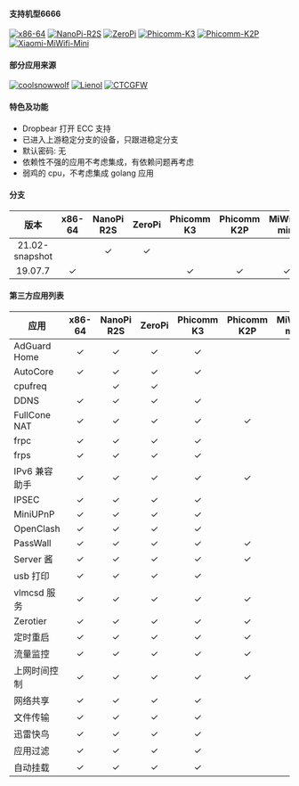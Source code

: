 #### 支持机型6666

[![x86-64](https://github.com/vgist/OpenWrt-Autobuild/workflows/x86-64/badge.svg)](https://github.com/vgist/OpenWrt-Autobuild/actions?query=workflow%3Ax86-64)
[![NanoPi-R2S](https://github.com/vgist/OpenWrt-Autobuild/workflows/NanoPi-R2S/badge.svg)](https://github.com/vgist/OpenWrt-Autobuild/actions?query=workflow%3ANanoPi-R2S)
[![ZeroPi](https://github.com/vgist/OpenWrt-Autobuild/workflows/ZeroPi/badge.svg)](https://github.com/vgist/OpenWrt-Autobuild/actions?query=workflow%3AZeroPi)
[![Phicomm-K3](https://github.com/vgist/OpenWrt-Autobuild/workflows/Phicomm-K3/badge.svg)](https://github.com/vgist/OpenWrt-Autobuild/actions?query=workflow%3APhicomm-K3)
[![Phicomm-K2P](https://github.com/vgist/OpenWrt-Autobuild/workflows/Phicomm-K2P/badge.svg)](https://github.com/vgist/OpenWrt-Autobuild/actions?query=workflow%3APhicomm-K2P)
[![Xiaomi-MiWifi-Mini](https://github.com/vgist/OpenWrt-Autobuild/workflows/Xiaomi-MiWifi-Mini/badge.svg)](https://github.com/vgist/OpenWrt-Autobuild/actions?query=workflow%3AXiaomi-MiWifi-Mini)

#### 部分应用来源

[![coolsnowwolf](https://img.shields.io/badge/Lede-Lean-orange.svg?style=flat&logo=appveyor)](https://github.com/coolsnowwolf/lede)
[![Lienol](https://img.shields.io/badge/OpenWrt-Lienol-orange.svg?style=flat&logo=appveyor)](https://github.com/Lienol/openwrt)
[![CTCGFW](https://img.shields.io/badge/OpenWrt-CTCGFW-orange.svg?style=flat&logo=appveyor)](https://github.com/immortalwrt/immortalwrt)

#### 特色及功能

- Dropbear 打开 ECC 支持
- 已进入上游稳定分支的设备，只跟进稳定分支
- 默认密码: 无
- 依赖性不强的应用不考虑集成，有依赖问题再考虑
- 弱鸡的 cpu，不考虑集成 golang 应用

#### 分支

| 版本           |x86-64 |NanoPi R2S|ZeroPi |Phicomm K3|Phicomm K2P|MiWiFi-mini|
|:--------------:|:-----:|:--------:|:-----:|:--------:|:---------:|:---------:|
| 21.02-snapshot |       | &check;  |&check;|          |           |           |
| 19.07.7        |&check;|          |       | &check;  |  &check;  | &check;   |

#### 第三方应用列表

| 应用        |x86-64 |NanoPi R2S|ZeroPi |Phicomm K3|Phicomm K2P|MiWiFi-mini|
|-------------|:-----:|:--------:|:-----:|:--------:|:---------:|:---------:|
|AdGuard Home |&check;| &check;  |&check;| &check;  |           |           |
| AutoCore    |&check;| &check;  |&check;| &check;  |           |           |
| cpufreq     |       | &check;  |&check;|          |           |           |
| DDNS        |&check;| &check;  |&check;| &check;  |           |           |
|FullCone NAT |&check;| &check;  |&check;| &check;  | &check;   | &check;   |
| frpc        |&check;| &check;  |&check;| &check;  |           |           |
| frps        |&check;| &check;  |&check;| &check;  |           |           |
|IPv6 兼容助手|&check;| &check;  |&check;| &check;  | &check;   | &check;   |
| IPSEC       |&check;| &check;  |&check;| &check;  |           |           |
| MiniUPnP    |&check;| &check;  |&check;| &check;  |           |           |
| OpenClash   |&check;| &check;  |&check;| &check;  |           |           |
| PassWall    |&check;| &check;  |&check;| &check;  |  &check;  | &check;   |
| Server 酱   |&check;| &check;  |&check;| &check;  |  &check;  | &check;   |
| usb 打印    |&check;| &check;  |&check;| &check;  |           | &check;   |
| vlmcsd 服务 |&check;| &check;  |&check;| &check;  |  &check;  | &check;   |
| Zerotier    |&check;| &check;  |&check;| &check;  |  &check;  | &check;   |
| 定时重启    |&check;| &check;  |&check;| &check;  |  &check;  | &check;   |
| 流量监控    |&check;| &check;  |&check;| &check;  |  &check;  | &check;   |
|上网时间控制 |&check;| &check;  |&check;| &check;  |  &check;  | &check;   |
| 网络共享    |&check;| &check;  |&check;| &check;  |           | &check;   |
| 文件传输    |&check;| &check;  |&check;| &check;  |           |           |
| 迅雷快鸟    |&check;| &check;  |&check;| &check;  |           |           |
| 应用过滤    |&check;| &check;  |&check;| &check;  |           |           |
| 自动挂载    |&check;| &check;  |&check;| &check;  |           | &check;   |
